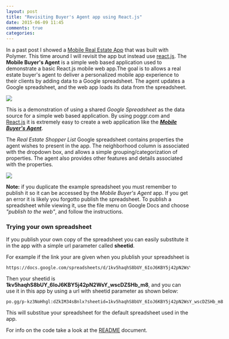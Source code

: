 ```yaml
---
layout: post
title: "Revisiting Buyer's Agent app using React.js"
date: 2015-06-09 11:45
comments: true
categories:
---
```


In a past post I showed a [Mobile Real Estate App](http://rwx.io/blog/2014/10/22/mobile-real-estate-app-version-1/) that was built with Polymer. This time around I will revisit the app but instead use <a href="https://facebook.github.io/react/" target="_blank">react.js</a>. The __Mobile Buyer's Agent__ is a simple web based application used to demonstrate a basic React.js mobile web app.The goal is to allows a real estate buyer's agent to deliver a personalized mobile app experience to their clients by adding data to a Google spreadsheet. The agent updates a Google spreadsheet, and the web app loads its data from the spreadsheet.

<a href="http://www.poggr.com/p-kz3NoHhgl:dZkIM34sBnlx?sheetid=1kv5haqhS8bUY_6IoJ6KBY5j42pN2WsY_wscDZSHb_m9" target="_blank"><img src="https://s3.amazonaws.com/fooqri-poggs/p-kz3NoHhgl/buyers_agent_1.png"></a>

This is a demonstration of using a shared _Google Spreadsheet_  as the data source for a simple web based application. By using poggr.com and <a href="http://facebook.github.io/react/" target="_blank">React.js</a> it is extremely easy to create a web application like the ___<a href="http://www.poggr.com/p-kz3NoHhgl:dZkIM34sBnlx?sheetid=1kv5haqhS8bUY_6IoJ6KBY5j42pN2WsY_wscDZSHb_m9" target="_blank">Mobile Buyer's Agent</a>___. 

The _Real Estate Shopper List_ Google spreadsheet contains properties the agent wishes to present in the app. The neighborhood column is associated with the dropdown box, and allows a simple grouping/categorization of properties. The agent also provides other features and details associated with the properties.

<a href="//docs.google.com/spreadsheets/d/1kv5haqhS8bUY_6IoJ6KBY5j42pN2WsY_wscDZSHb_m8/pubhtml" target="_blank"><img class="spreadsheet-screen" src="//s3.amazonaws.com/fooqri-poggs/p-kz3NoHhgl/buyers_agent2.png" ></a>

__Note:__ if you duplicate the example spreadsheet you must remember to publish it so it can be accessed by the _Mobile Buyer's Agent_ app. If you get an error it is likely you forgotto publish the spreadsheet. To publish a spreadsheet while viewing it, use the file menu on Google Docs and choose _"publish to the web"_, and follow the instructions.

### Trying your own spreadsheet

If you publish your own copy of the spreadsheet you can easily substitute it in the app with a simple url parameter called __sheetid__.

For example if the link your are given when you plublish your spreadsheet is 

```
https://docs.google.com/spreadsheets/d/1kv5haqhS8bUY_6IoJ6KBY5j42pN2WsY_wscDZSHb_m8/pubhtml
```

Then your sheetid is __1kv5haqhS8bUY_6IoJ6KBY5j42pN2WsY_wscDZSHb_m8__, and you can use it in this app by using a url with sheetid parameter as shown below:


<code style="white-space: nowrap;">po.gg/p-kz3NoHhgl:dZkIM34sBnlx?sheetid=1kv5haqhS8bUY_6IoJ6KBY5j42pN2WsY_wscDZSHb_m8</code>


This will substitue your spreadsheet for the default spreadsheet used in the app.

For info on the code take a look at the <a href="http://www.poggr.com/p-kz3NoHhgl:dbJMG3EjSneg" target="_blank">README</a> document.